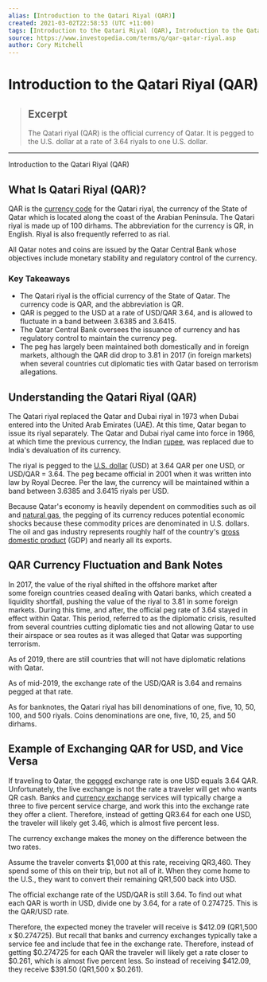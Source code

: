 ```yaml
---
alias: [Introduction to the Qatari Riyal (QAR)]
created: 2021-03-02T22:58:53 (UTC +11:00)
tags: [Introduction to the Qatari Riyal (QAR), Introduction to the Qatari Riyal (QAR)]
source: https://www.investopedia.com/terms/q/qar-qatar-riyal.asp
author: Cory Mitchell
---
```


# Introduction to the Qatari Riyal (QAR)

> ## Excerpt
> The Qatari riyal (QAR) is the official currency of Qatar. It is pegged to the U.S. dollar at a rate of 3.64 riyals to one U.S. dollar.

---

Introduction to the Qatari Riyal (QAR)
## What Is Qatari Riyal (QAR)?

QAR is the [currency code](https://www.investopedia.com/terms/i/isocurrencycode.asp) for the Qatari riyal, the currency of the State of Qatar which is located along the coast of the Arabian Peninsula. The Qatari riyal is made up of 100 dirhams. The abbreviation for the currency is QR, in English. Riyal is also frequently referred to as rial.

All Qatar notes and coins are issued by the Qatar Central Bank whose objectives include monetary stability and regulatory control of the currency.

### Key Takeaways

-   The Qatari riyal is the official currency of the State of Qatar. The currency code is QAR, and the abbreviation is QR.
-   QAR is pegged to the USD at a rate of USD/QAR 3.64, and is allowed to fluctuate in a band between 3.6385 and 3.6415.
-   The Qatar Central Bank oversees the issuance of currency and has regulatory control to maintain the currency peg.
-   The peg has largely been maintained both domestically and in foreign markets, although the QAR did drop to 3.81 in 2017 (in foreign markets) when several countries cut diplomatic ties with Qatar based on terrorism allegations.

## Understanding the Qatari Riyal (QAR)

The Qatari riyal replaced the Qatar and Dubai riyal in 1973 when Dubai entered into the United Arab Emirates (UAE). At this time, Qatar began to issue its riyal separately. The Qatar and Dubai riyal came into force in 1966, at which time the previous currency, the Indian [rupee](https://www.investopedia.com/terms/i/inr.asp), was replaced due to India's devaluation of its currency.

The riyal is pegged to the [U.S. dollar](https://www.investopedia.com/terms/forex/u/usd-united-states-dollar.asp) (USD) at 3.64 QAR per one USD, or USD/QAR = 3.64. The peg became official in 2001 when it was written into law by Royal Decree. Per the law, the currency will be maintained within a band between 3.6385 and 3.6415 riyals per USD.

Because Qatar's economy is heavily dependent on commodities such as oil and [natural gas](https://www.investopedia.com/articles/fundamental-analysis/12/natural-gas-primer.asp), the pegging of its currency reduces potential economic shocks because these commodity prices are denominated in U.S. dollars. The oil and gas industry represents roughly half of the country's [gross domestic product](https://www.investopedia.com/terms/g/gdp.asp) (GDP) and nearly all its exports.

## QAR Currency Fluctuation and Bank Notes

In 2017, the value of the riyal shifted in the offshore market after some foreign countries ceased dealing with Qatari banks, which created a liquidity shortfall, pushing the value of the riyal to 3.81 in some foreign markets. During this time, and after, the official peg rate of 3.64 stayed in effect within Qatar. This period, referred to as the diplomatic crisis, resulted from several countries cutting diplomatic ties and not allowing Qatar to use their airspace or sea routes as it was alleged that Qatar was supporting terrorism.

As of 2019, there are still countries that will not have diplomatic relations with Qatar.

As of mid-2019, the exchange rate of the USD/QAR is 3.64 and remains pegged at that rate.

As for banknotes, the Qatari riyal has bill denominations of one, five, 10, 50, 100, and 500 riyals. Coins denominations are one, five, 10, 25, and 50 dirhams.

## Example of Exchanging QAR for USD, and Vice Versa

If traveling to Qatar, the [pegged](https://www.investopedia.com/terms/c/currency-peg.asp) exchange rate is one USD equals 3.64 QAR. Unfortunately, the live exchange is not the rate a traveler will get who wants QR cash. Banks and [currency exchange](https://www.investopedia.com/terms/c/currency-exchange.asp) services will typically charge a three to five percent service charge, and work this into the exchange rate they offer a client. Therefore, instead of getting QR3.64 for each one USD, the traveler will likely get 3.46, which is almost five percent less.

The currency exchange makes the money on the difference between the two rates.

Assume the traveler converts $1,000 at this rate, receiving QR3,460. They spend some of this on their trip, but not all of it. When they come home to the U.S., they want to convert their remaining QR1,500 back into USD.

The official exchange rate of the USD/QAR is still 3.64. To find out what each QAR is worth in USD, divide one by 3.64, for a rate of 0.274725. This is the QAR/USD rate.

Therefore, the expected money the traveler will receive is $412.09 (QR1,500 x $0.274725). But recall that banks and currency exchanges typically take a service fee and include that fee in the exchange rate. Therefore, instead of getting $0.274725 for each QAR the traveler will likely get a rate closer to $0.261, which is almost five percent less. So instead of receiving $412.09, they receive $391.50 (QR1,500 x $0.261).
